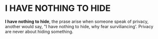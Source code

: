 # I HAVE NOTHING TO HIDE

__I have nothing to hide__, the prase arise when someone speak of privacy, another would say, "I have nothing to hide, why fear surviliancing'. Privacy are never about hiding something. 